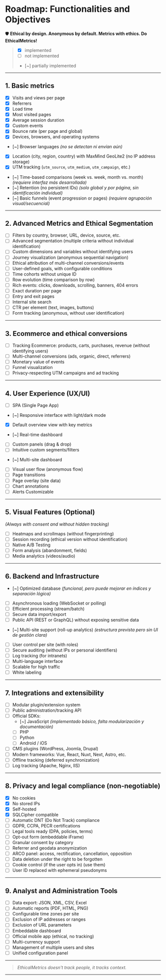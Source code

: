 # Roadmap: Functionalities and Objectives

🛡️ **Ethical by design. Anonymous by default. Metrics with ethics. Do EthicalMetrics!**

> * [x] implemented
> * [ ] not implemented 
> * [~] partially implemented 

---

## 1. Basic metrics 

* [x] Visits and views per page
* [x] Referrers
* [x] Load time
* [x] Most visited pages
* [x] Average session duration
* [x] Custom events
* [x] Bounce rate (per page and global)
* [x] Devices, browsers, and operating systems
* \[\~] Browser languages *(no se detectan ni envían aún)*
* [x] Location (city, region, country) with MaxMind GeoLite2 (no IP address storage)
* [x] UTM tracking (`utm_source`, `utm_medium`, `utm_campaign`, etc.)
* \[\~] Time-based comparisons (week vs. week, month vs. month) *(requiere interfaz más desarrollada)*
* \[\~] Retention (no persistent IDs) *(solo global y por página, sin identificación individual)*
* \[\~] Basic funnels (event progression or pages) *(requiere agrupación visual/secuencial)*

---

## 2. Advanced Metrics and Ethical Segmentation

* [ ] Filters by country, browser, URL, device, source, etc.
* [ ] Advanced segmentation (multiple criteria without individual identification)
* [ ] Custom dimensions and variables without identifying users
* [ ] Journey visualization (anonymous sequential navigation)
* [ ] Ethical attribution of multi-channel conversions/events
* [ ] User-defined goals, with configurable conditions
* [ ] Time cohorts without unique ID
* [ ] Row evolution (time comparison by row)
* [ ] Rich events: clicks, downloads, scrolling, banners, 404 errors
* [ ] Exact duration per page
* [ ] Entry and exit pages
* [ ] Internal site search
* [ ] CTR per element (text, images, buttons)
* [ ] Form tracking (anonymous, without user identification)

---

## 3. Ecommerce and ethical conversions

* [ ] Tracking Ecommerce: products, carts, purchases, revenue (without identifying users)
* [ ] Multi-channel conversions (ads, organic, direct, referrers)
* [ ] Monetary value of events
* [ ] Funnel visualization
* [ ] Privacy-respecting UTM campaigns and ad tracking

---

## 4. User Experience (UX/UI)

- [ ] SPA (Single Page App)
- [~] Responsive interface with light/dark mode
- [x] Default overview view with key metrics
- [~] Real-time dashboard
- [ ] Custom panels (drag & drop)
- [ ] Intuitive custom segments/filters
- [~] Multi-site dashboard
- [ ] Visual user flow (anonymous flow)
- [ ] Page transitions
- [ ] Page overlay (site data)
- [ ] Chart annotations
- [ ] Alerts Customizable

---

## 5. Visual Features (Optional)

*(Always with consent and without hidden tracking)*

* [ ] Heatmaps and scrollmaps (without fingerprinting)
* [ ] Session recording (ethical version without identification)
* [ ] Native A/B Testing
* [ ] Form analysis (abandonment, fields)
* [ ] Media analytics (videos/audio)

---

## 6. Backend and Infrastructure

* \[\~] Optimized database *(funcional, pero puede mejorar en índices y separación lógica)*
* [ ] Asynchronous loading (WebSocket or polling)
* [ ] Efficient processing (stream/batch)
* [ ] Secure data import/export
* [ ] Public API (REST or GraphQL) without exposing sensitive data
* \[\~] Multi-site support (roll-up analytics) *(estructura prevista pero sin UI de gestión clara)*
* [ ] User control per site (with roles)
* [ ] Secure auditing (without IPs or personal identifiers)
* [ ] Log tracking (for intranets)
* [ ] Multi-language interface
* [ ] Scalable for high traffic
* [ ] White labeling

---

## 7. Integrations and extensibility

* [ ] Modular plugin/extension system
* [ ] Public administration/tracking API
* [ ] Official SDKs:
  * \[\~] JavaScript *(implementado básico, falta modularización y documentación)*
  * [ ] PHP
  * [ ] Python
  * [ ] Android / iOS
* [ ] CMS plugins (WordPress, Joomla, Drupal)
* [ ] Modern frameworks: Vue, React, Nuxt, Next, Astro, etc.
* [ ] Offline tracking (deferred synchronization)
* [ ] Log tracking (Apache, Nginx, IIS)

---

## 8. Privacy and legal compliance (non-negotiable)

* [x] No cookies
* [x] No stored IPs
* [x] Self-hosted
* [x] SQLCipher compatible
* [ ] Automatic DNT (Do Not Track) compliance
* [ ] GDPR, CCPA, PECR certifications
* [ ] Legal tools ready (DPA, policies, terms)
* [ ] Opt-out form (embeddable iFrame)
* [ ] Granular consent by category
* [ ] Referrer and geodata anonymization
* [ ] ARCO panel: access, rectification, cancellation, opposition
* [ ] Data deletion under the right to be forgotten
* [ ] Cookie control (if the user opts in) (use them)
* [ ] User ID replaced with ephemeral pseudonyms

---

## 9. Analyst and Administration Tools

* [ ] Data export: JSON, XML, CSV, Excel
* [ ] Automatic reports (PDF, HTML, PNG)
* [ ] Configurable time zones per site
* [ ] Exclusion of IP addresses or ranges
* [ ] Exclusion of URL parameters
* [ ] Embeddable dashboard
* [ ] Official mobile app (ethical, no tracking)
* [ ] Multi-currency support
* [ ] Management of multiple users and sites
* [ ] Unified configuration panel

---

> *EthicalMetrics doesn't track people, it tracks context.*

---